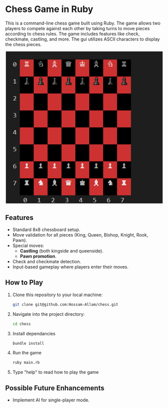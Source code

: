# Chess Game in Ruby

This is a command-line chess game built using Ruby. The game allows two players to compete against each other by taking turns to move pieces according to chess rules. The game includes features like check, checkmate, castling, and more. The gui utilizes ASCII characters to display the chess pieces.

<div align="center">
    <img src="images/chess_board.png" alt="Chess board" width="500"/>
</div>



## Features

- Standard 8x8 chessboard setup.
- Move validation for all pieces (King, Queen, Bishop, Knight, Rook, Pawn).
- Special moves:
  - **Castling** (both kingside and queenside).
  - **Pawn promotion**.
- Check and checkmate detection.
- Input-based gameplay where players enter their moves.

## How to Play

1. Clone this repository to your local machine:

   ```bash
   git clone git@github.com:Hossam-Allam/chess.git

2. Navigate into the project directory:

   ```bash
   cd chess

3. Install dependancies
    ```bash
   bundle install

4. Run the game
    ```bash
   ruby main.rb

5. Type "help" to read how to play the game

## Possible Future Enhancements

- Implement AI for single-player mode.






   


